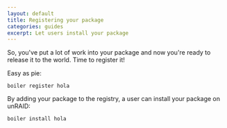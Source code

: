 ```yaml
---
layout: default
title: Registering your package
categories: guides
excerpt: Let users install your package
---
```


<p class="lead">
  So, you've put a lot of work into your package and now you're ready to release it to the world. Time to register it!
</p>

Easy as pie:

    boiler register hola

By adding your package to the registry, a user can install your package on unRAID:

    boiler install hola

